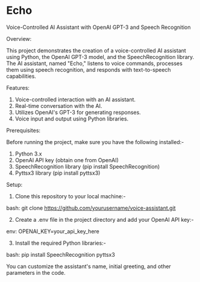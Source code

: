 # Echo

Voice-Controlled AI Assistant with OpenAI GPT-3 and Speech Recognition

Overview:

This project demonstrates the creation of a voice-controlled AI assistant using Python, the OpenAI GPT-3 model, and the SpeechRecognition library. The AI assistant, named "Echo," listens to voice commands, processes them using speech recognition, and responds with text-to-speech capabilities.


Features:

1. Voice-controlled interaction with an AI assistant.
2. Real-time conversation with the AI.
3. Utilizes OpenAI's GPT-3 for generating responses.
4. Voice input and output using Python libraries.


Prerequisites:

Before running the project, make sure you have the following installed:-

1. Python 3.x
2. OpenAI API key (obtain one from OpenAI)
3. SpeechRecognition library (pip install SpeechRecognition)
4. Pyttsx3 library (pip install pyttsx3)


Setup:
1. Clone this repository to your local machine:-

bash:
git clone https://github.com/yourusername/voice-assistant.git

2. Create a .env file in the project directory and add your OpenAI API key:-

env:
OPENAI_KEY=your_api_key_here

3. Install the required Python libraries:-

bash:
pip install SpeechRecognition pyttsx3 


You can customize the assistant's name, initial greeting, and other parameters in the code.
